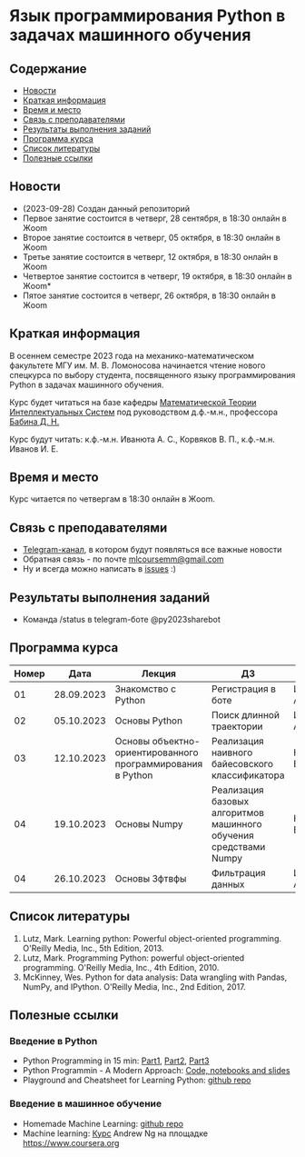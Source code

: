 # Язык программирования Python в задачах машинного обучения

## Содержание
* [Новости](#news)
* [Краткая информация](#info)
* [Время и место](#ww)
* [Связь с преподавателями](#feedback)
* [Результаты выполнения заданий](#marks)
* [Программа курса](#program)
* [Список литературы](#lit)
* [Полезные ссылки](#links)
## <a name="news" /> Новости
* (2023-09-28) Создан данный репозиторий
* Первое занятие состоится в четверг, 28 сентября, в 18:30 онлайн в Жoom
* Второе занятие состоится в четверг, 05 октября, в 18:30 онлайн в Жoom  
* Третье занятие состоится в четверг, 12 октября, в 18:30 онлайн в Жoom
* Четвертое занятие состоится в четверг, 19 октября, в 18:30 онлайн в Жoom* 
* Пятое занятие состоится в четверг, 26 октября, в 18:30 онлайн в Жoom


## <a name="info" /> Краткая информация 
В осеннем семестре 2023 года на механико-математическом факультете МГУ им. М. В. Ломоносова начинается чтение нового спецкурса по выбору студента, посвященного языку программирования Python в задачах машинного обучения. 

Курс будет читаться на базе кафедры [Математической Теории Интеллектуальных Систем](http://intsys.msu.ru) под руководством д.ф.-м.н., профессора [Бабина Д. Н.](http://intsys.msu.ru/staff/babin/) 

Курс будут читать: к.ф.-м.н. Иванюта А. С., Корвяков В. П., к.ф.-м.н. Иванов И. Е.
## <a name="ww" /> Время и место 
Курс читается по четвергам в 18:30 онлайн в Жoom. 
## <a name="feedback" /> Связь с преподавателями

* [Telegram-канал](https://t.me/joinchat/9IzmCnQIyvs2NjUy), в котором будут появляться все важные новости
* Обратная связь - по почте mlcoursemm@gmail.com
* Ну и всегда можно написать в [issues](https://github.com/mlcoursemm/py2023autumn/issues) :)
## <a name="marks" /> Результаты выполнения заданий
* Команда /status в telegram-боте @py2023sharebot
## <a name="program" /> Программа курса 
| Номер         | Дата          | Лекция                                      | ДЗ                              | Лектор |
| ------------- | ------------- | -------------                               | -------------                           | ------------- |
| 01            | 28.09.2023    | Знакомство с Python | Регистрация в боте | Иванюта А. С.|
| 02            | 05.10.2023    | Основы Python | Поиск длинной траектории | Иванюта А. С.|
| 03            | 12.10.2023    | Основы объектно-ориентированного программирования в Python | Реализация наивного байесовского классификатора | Корвяков В.П.|
| 04            | 19.10.2023    | Основы Numpy | Реализация базовых алгоритмов машинного обучения средствами Numpy | Корвяков В.П.|
| 04            | 26.10.2023    | Основы Зфтвфы | Фильтрация данных | Иванюта А. С.|

## <a name="lit" /> Список литературы
1.	Lutz, Mark. Learning python: Powerful object-oriented programming. O'Reilly Media, Inc., 5th Edition, 2013.
2.	Lutz, Mark. Programming Python: powerful object-oriented programming. O'Reilly Media, Inc., 4th Edition, 2010.
3.	McKinney, Wes. Python for data analysis: Data wrangling with Pandas, NumPy, and IPython. O'Reilly Media, Inc., 2nd Edition, 2017.
## <a name="links" /> Полезные ссылки 
### Введение в Python
* Python Programming in 15 min: [Part1](https://towardsdatascience.com/python-programming-in-15-min-part-1-3ad2d773834c), [Part2](https://towardsdatascience.com/python-programming-in-15-min-part-2-480f78713544), [Part3](https://towardsdatascience.com/python-programming-in-15-min-part-3-ce882f9ab9b2)
* Python Programmin - A Modern Approach: [Code, notebooks and slides](https://github.com/vamsi/python-programming-modern-approach)
* Playground and Cheatsheet for Learning Python: [github repo](https://github.com/trekhleb/learn-python)
### Введение в машинное обучение
* Homemade Machine Learning: [github repo](https://github.com/trekhleb/homemade-machine-learning)
* Machine learning: [Курс](https://www.coursera.org/learn/machine-learning) Andrew Ng на площадке https://www.coursera.org
